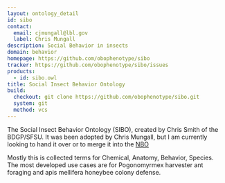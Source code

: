 ```yaml
---
layout: ontology_detail
id: sibo
contact: 
  email: cjmungall@lbl.gov
  label: Chris Mungall
description: Social Behavior in insects
domain: behavior
homepage: https://github.com/obophenotype/sibo
tracker: https://github.com/obophenotype/sibo/issues
products: 
  - id: sibo.owl
title: Social Insect Behavior Ontology
build:
  checkout: git clone https://github.com/obophenotype/sibo.git
  system: git
  method: vcs
---
```


The Social Insect Behavior Ontology (SIBO), created by Chris Smith of the BDGP/SFSU. It was been adopted by Chris Mungall, but I am currently looking to hand it over or to merge it into the <a href="nbo.html">NBO</a>

Mostly this is collected terms for Chemical, Anatomy, Behavior, Species. The most developed use cases are for Pogonomyrmex harvester ant foraging and apis mellifera honeybee colony defense.
